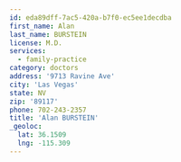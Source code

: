 ```yaml
---
id: eda89dff-7ac5-420a-b7f0-ec5ee1decdba
first_name: Alan
last_name: BURSTEIN
license: M.D.
services:
  - family-practice
category: doctors
address: '9713 Ravine Ave'
city: 'Las Vegas'
state: NV
zip: '89117'
phone: 702-243-2357
title: 'Alan BURSTEIN'
_geoloc:
  lat: 36.1509
  lng: -115.309
---
```

